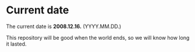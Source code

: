 # Current date

The current date is **2008.12.16.** (YYYY.MM.DD.)

This repository will be good when the world ends, so we will know how long it lasted.